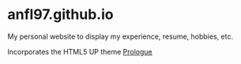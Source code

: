# anfl97.github.io
My personal website to display my experience, resume, hobbies, etc.

Incorporates the HTML5 UP theme [Prologue](http://html5up.net)

